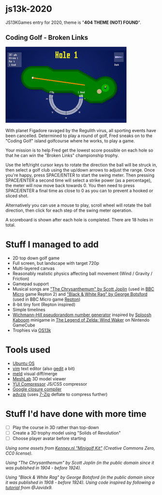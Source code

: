 # js13k-2020
JS13KGames entry for 2020, theme is "**404 THEME (NOT) FOUND**".

## Coding Golf - Broken Links

![Coding Golf - Broken Links](big_screenshot.png?raw=true "Coding Golf - Broken Links")

With planet Figadore ravaged by the Regulith virus, all sporting events have been cancelled. Determined to play a round of golf, Fred sneaks on to the "Coding Golf" island golfcourse where he works, to play a game.

Your mission is to help Fred get the lowest score possible on each hole so that he can win the "Broken Links" championship trophy.

Use the left/right cursor keys to rotate the direction the ball will be struck in, then select a golf club using the up/down arrows to adjust the range. Once you're happy, press SPACE/ENTER to start the swing meter. Then pressing SPACE/ENTER a second time will select a strike power (as a percentage), the meter will now move back towards 0. You then need to press SPACE/ENTER a final time as close to 0 as you can to prevent a hooked or sliced shot.

Alternatively you can use a mouse to play, scroll wheel will rotate the ball direction, then click for each step of the swing meter operation.

A scoreboard is shown after each hole is completed. There are 18 holes in total.

# Stuff I managed to add
* 2D top down golf game
* Full screen, but landscape with target 720p
* Multi-layered canvas
* Reasonably realistic physics affecting ball movement (Wind / Gravity / Friction)
* Gamepad support
* Musical songs are ["The Chrysanthemum" by Scott Joplin](https://en.wikipedia.org/wiki/List_of_compositions_by_Scott_Joplin) (used in [BBC Micro](https://en.wikipedia.org/wiki/BBC_Micro) game Repton 2) and ["Black & White Rag" by George Botsford](https://en.wikipedia.org/wiki/Black_and_White_Rag) (used in BBC Micro game [Repton](https://en.wikipedia.org/wiki/Repton_(computer_game)))
* 8-bit tiny font (Repton inspired)
* Simple timelines
* [Wichmann-Hill pseudorandom number generator](https://en.wikipedia.org/wiki/Wichmann%E2%80%93Hill) inspired by [Sploosh Kaboom](https://www.youtube.com/watch?v=1hs451PfFzQ) minigame in [The Legend of Zelda: Wind Waker](https://en.wikipedia.org/wiki/The_Legend_of_Zelda:_The_Wind_Waker) on Nintendo GameCube
* Trophies via [OS13k](https://github.com/KilledByAPixel/OS13k)

# Tools used
* [Ubuntu OS](https://www.ubuntu.com/)
* [vim](https://github.com/vim) text editor (also [gedit](https://github.com/GNOME/gedit) a bit)
* [meld](https://github.com/GNOME/meld) visual diff/merge
* [MeshLab](https://github.com/cnr-isti-vclab/meshlab) 3D model viewer
* [YUI Compressor](https://github.com/yui/yuicompressor) JS/CSS compressor
* [Google closure compiler](https://closure-compiler.appspot.com/home)
* [advzip](https://github.com/amadvance/advancecomp) (uses [7-Zip](https://sourceforge.net/projects/sevenzip/files/7-Zip/) deflate to compress further)

# Stuff I'd have done with more time
- [ ] Play the course in 3D rather than top-down
- [ ] Create a 3D trophy model using "Solids of Revolution"
- [ ] Choose player avatar before starting

_Using some assets from [Kenney.nl "Minigolf Kit"](https://kenney.nl/assets/minigolf-kit) (Creative Commons Zero, CC0 license)._

_Using "The Chrysanthemum" by Scott Joplin (in the public domain since it was published in 1904 - before 1924)._

_Using "Black & White Rag" by George Botsford (in the public domain since it was published in 1908 - before 1924)._
_Using code inspired by following a [tutorial](https://www.youtube.com/watch?v=XgMWc6LumG4) from @Javidx9._
